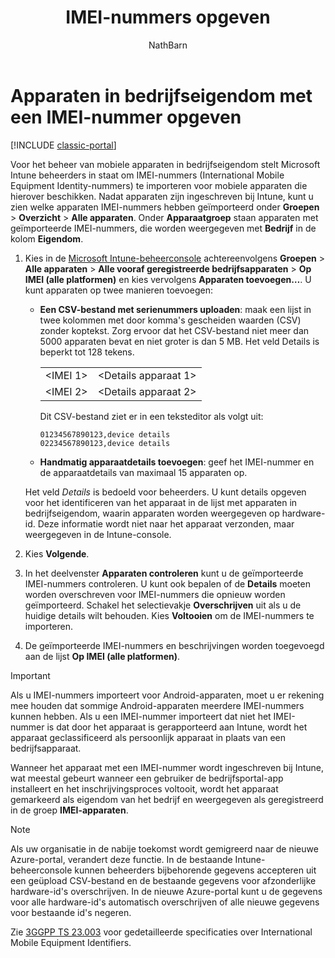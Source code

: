 ﻿---
title: IMEI-nummers opgeven
description: Met Microsoft Intune kunnen beheerders IMEI-nummers importeren voor platforms voor mobiele apparaten om ze te helpen bij het identificeren van mobiele apparaten in bedrijfseigendom
keywords: ''
author: NathBarn
ms.author: nathbarn
manager: angrobe
ms.date: 03/22/2017
ms.topic: article
ms.prod: ''
ms.service: microsoft-intune
ms.technology: ''
ms.assetid: 1712bd39-562b-4409-9cec-155d5f4d8a39
ROBOTS: NOINDEX,NOFOLLOW
ms.reviewer: dagerrit
ms.suite: ems
ms.custom: intune-classic
ms.openlocfilehash: cdc1e1ac6147903ec6ada30e7a3b42189a228c78
ms.sourcegitcommit: 5eba4bad151be32346aedc7cbb0333d71934f8cf
ms.translationtype: HT
ms.contentlocale: nl-NL
ms.lasthandoff: 04/16/2018
---
# <a name="specify-corporate-owned-devices-with-international-mobile-equipment-identity-imei-numbers"></a>Apparaten in bedrijfseigendom met een IMEI-nummer opgeven

[!INCLUDE [classic-portal](../includes/classic-portal.md)]

Voor het beheer van mobiele apparaten in bedrijfseigendom stelt Microsoft Intune beheerders in staat om IMEI-nummers (International Mobile Equipment Identity-nummers) te importeren voor mobiele apparaten die hierover beschikken. Nadat apparaten zijn ingeschreven bij Intune, kunt u zien welke apparaten IMEI-nummers hebben geïmporteerd onder **Groepen** > **Overzicht** > **Alle apparaten**. Onder **Apparaatgroep** staan apparaten met geïmporteerde IMEI-nummers, die worden weergegeven met **Bedrijf** in de kolom **Eigendom**.

1. Kies in de [Microsoft Intune-beheerconsole](https://manage.microsoft.com) achtereenvolgens **Groepen** &gt; **Alle apparaten** &gt; **Alle vooraf geregistreerde bedrijfsapparaten** &gt; **Op IMEI (alle platformen)** en kies vervolgens **Apparaten toevoegen…**. U kunt apparaten op twee manieren toevoegen:

   - **Een CSV-bestand met serienummers uploaden**: maak een lijst in twee kolommen met door komma's gescheiden waarden (CSV) zonder koptekst. Zorg ervoor dat het CSV-bestand niet meer dan 5000 apparaten bevat en niet groter is dan 5 MB. Het veld Details is beperkt tot 128 tekens. 


     |                 |                           |
     |-----------------|---------------------------|
     | &lt;IMEI 1&gt; | &lt;Details apparaat 1&gt; |
     | &lt;IMEI 2&gt; | &lt;Details apparaat 2&gt; |

     Dit CSV-bestand ziet er in een teksteditor als volgt uit:

     ```
     01234567890123,device details
     02234567890123,device details
     ```

   - **Handmatig apparaatdetails toevoegen**: geef het IMEI-nummer en de apparaatdetails van maximaal 15 apparaten op.

   Het veld *Details* is bedoeld voor beheerders. U kunt details opgeven voor het identificeren van het apparaat in de lijst met apparaten in bedrijfseigendom, waarin apparaten worden weergegeven op hardware-id. Deze informatie wordt niet naar het apparaat verzonden, maar weergegeven in de Intune-console.

2. Kies **Volgende**.
3. In het deelvenster **Apparaten controleren** kunt u de geïmporteerde IMEI-nummers controleren. U kunt ook bepalen of de **Details** moeten worden overschreven voor IMEI-nummers die opnieuw worden geïmporteerd. Schakel het selectievakje **Overschrijven** uit als u de huidige details wilt behouden. Kies **Voltooien** om de IMEI-nummers te importeren.
4. De geïmporteerde IMEI-nummers en beschrijvingen worden toegevoegd aan de lijst **Op IMEI (alle platformen)**.

> [!IMPORTANT]
> Als u IMEI-nummers importeert voor Android-apparaten, moet u er rekening mee houden dat sommige Android-apparaten meerdere IMEI-nummers kunnen hebben. Als u een IMEI-nummer importeert dat niet het IMEI-nummer is dat door het apparaat is gerapporteerd aan Intune, wordt het apparaat geclassificeerd als persoonlijk apparaat in plaats van een bedrijfsapparaat.

Wanneer het apparaat met een IMEI-nummer wordt ingeschreven bij Intune, wat meestal gebeurt wanneer een gebruiker de bedrijfsportal-app installeert en het inschrijvingsproces voltooit, wordt het apparaat gemarkeerd als eigendom van het bedrijf en weergegeven als geregistreerd in de groep **IMEI-apparaten**.

>[!NOTE]
> Als uw organisatie in de nabije toekomst wordt gemigreerd naar de nieuwe Azure-portal, verandert deze functie. In de bestaande Intune-beheerconsole kunnen beheerders bijbehorende gegevens accepteren uit een geüpload CSV-bestand en de bestaande gegevens voor afzonderlijke hardware-id's overschrijven. In de nieuwe Azure-portal kunt u de gegevens voor alle hardware-id's automatisch overschrijven of alle nieuwe gegevens voor bestaande id's negeren.

Zie [3GGPP TS 23.003](https://portal.3gpp.org/desktopmodules/Specifications/SpecificationDetails.aspx?specificationId=729) voor gedetailleerde specificaties over International Mobile Equipment Identifiers.
